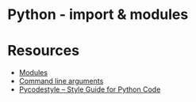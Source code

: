 #  Python - import & modules

# Resources

* [Modules](https://intranet.alxswe.com/rltoken/SY-cMfnwbHoPFaJ-D_LWig)
* [Command line arguments](https://intranet.alxswe.com/rltoken/5e3TphtJ6WSVkWsdd2eX_A)
* [Pycodestyle – Style Guide for Python Code](https://intranet.alxswe.com/rltoken/FlkAJ_kPXHC4Y65WrRvA4A)

  
